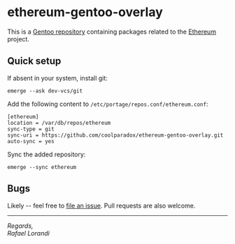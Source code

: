 # ethereum-gentoo-overlay
This is a [Gentoo repository](https://overlays.gentoo.org/) containing packages related to the [Ethereum](https://ethereum.org) project.

## Quick setup

If absent in your system, install git:

    emerge --ask dev-vcs/git
    
Add the following content to `/etc/portage/repos.conf/ethereum.conf`:

    [ethereum]
    location = /var/db/repos/ethereum
    sync-type = git
    sync-uri = https://github.com/coolparadox/ethereum-gentoo-overlay.git
    auto-sync = yes

Sync the added repository:

    emerge --sync ethereum

## Bugs

Likely -- feel free to [file an issue](https://github.com/coolparadox/ethereum-gentoo-overlay/issues/new).
Pull requests are also welcome.

-----

_Regards,  
Rafael Lorandi_
